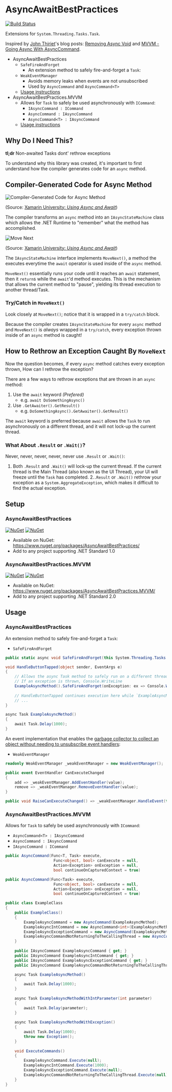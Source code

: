 # AsyncAwaitBestPractices

[![Build Status](https://brminnick.visualstudio.com/AsyncAwaitBestPractices/_apis/build/status/AsyncAwaitBestPractices-.NET%20Desktop-CI)](https://brminnick.visualstudio.com/AsyncAwaitBestPractices/_build/latest?definitionId=5)

Extensions for `System.Threading.Tasks.Task`.

Inspired by [John Thiriet](https://github.com/johnthiriet)'s blog posts: [Removing Async Void](https://johnthiriet.com/removing-async-void/) and [MVVM - Going Async With AsyncCommand](https://johnthiriet.com/mvvm-going-async-with-async-command/).


- AsyncAwaitBestPractices
    - `SafeFireAndForget`    
      - An extension method to safely fire-and-forget a `Task`:
    - `WeakEventManager`
      - Avoids memory leaks when events are not unsubscribed
      - Used by `AsyncCommand` and `AsyncCommand<T>`
  - [Usage instructions](#asyncawaitbestpractices)
- AsyncAwaitBestPractices.MVVM
  - Allows for `Task` to safely be used asynchronously with `ICommand`:
    - `IAsyncCommand : ICommand`
    - `AsyncCommand : IAsyncCommand`
    - `AsyncCommand<T> : IAsyncCommand`
  - [Usage instructions](#asyncawaitbestpracticesmvvm)

## Why Do I Need This?

**tl;dr** Non-awaited Tasks dont' rethrow exceptions

To understand why this library was created, it's important to first understand how the compiler generates code for an `async` method.

## Compiler-Generated Code for Async Method

![Compiler-Generated Code for Async Method](https://i.stack.imgur.com/c9im1.png)

(Source: [Xamarin University: _Using Async and Await_](https://university.xamarin.com/classes/track/csharp#csc350-async))

The compiler transforms an `async` method into an `IAsyncStateMachine` class which allows the .NET Runtime to "remember" what the method has accomplished.

![Move Next](https://i.stack.imgur.com/JsmG1.png)

(Source: [Xamarin University: _Using Async and Await_](https://university.xamarin.com/classes/track/csharp#csc350-async))

The `IAsyncStateMachine` interface implements `MoveNext()`, a method the executes everytime the `await` operator is used inside of the `async` method.

`MoveNext()` essentially runs your code until it reaches an `await` statement, then it `return`s while the `await`'d method executes. This is the mechanism that allows the current method to "pause", yielding its thread execution to another thread/Task.

### Try/Catch in `MoveNext()`

Look closely at `MoveNext()`; notice that it is wrapped in a `try/catch` block.

Because the compiler creates `IAsyncStateMachine` for every `async` method and `MoveNext()` is _always_ wrapped in a `try/catch`, every exception thrown inside of an `async` method is caught!

## How to Rethrow an Exception Caught By `MoveNext`

Now the question becomes, if every `async` method catches every exception thrown, How can I rethrow the exception? 

There are a few ways to rethrow exceptions that are thrown in an `async` method:

 1. Use the `await` keyword _(Prefered)_
    - e.g. `await DoSomethingAsync()`
 2. Use `.GetAwaiter().GetResult()`
    - e.g. `DoSomethingAsync().GetAwaiter().GetResult()`

The `await` keyword is preferred because `await` allows the `Task` to run asynchronously on a different thread, and it will not lock-up the current thread.

### What About `.Result` or `.Wait()`?

Never, never, never, never, never use `.Result` or `.Wait()`:

 1. Both `.Result` and `.Wait()` will lock-up the current thread. If the current thread is the Main Thread (also known as the UI Thread), your UI will freeze until the `Task` has completed.
 2.`.Result` or `.Wait()` rethrow your exception as a `System.AggregateException`, which makes it difficult to find the actual exception.

## Setup

###  AsyncAwaitBestPractices

[![NuGet](https://img.shields.io/nuget/v/AsyncAwaitBestPractices.svg?label=NuGet)](https://www.nuget.org/packages/AsyncAwaitBestPractices/) [![NuGet](https://img.shields.io/nuget/dt/AsyncAwaitBestPractices.svg?label=Downloads)](https://www.nuget.org/packages/AsyncAwaitBestPractices/)

  - Available on NuGet: https://www.nuget.org/packages/AsyncAwaitBestPractices/ 
  - Add to any project supporting .NET Standard 1.0

### AsyncAwaitBestPractices.MVVM

[![NuGet](https://img.shields.io/nuget/v/AsyncAwaitBestPractices.MVVM.svg?label=NuGet)](https://www.nuget.org/packages/AsyncAwaitBestPractices.MVVM/) [![NuGet](https://img.shields.io/nuget/dt/AsyncAwaitBestPractices.MVVM.svg?label=Downloads)](https://www.nuget.org/packages/AsyncAwaitBestPractices.MVVM/)

  - Available on NuGet: https://www.nuget.org/packages/AsyncAwaitBestPractices.MVVM/  
  - Add to any project supporting .NET Standard 2.0
  
## Usage

### AsyncAwaitBestPractices

An extension method to safely fire-and-forget a `Task`:
- `SafeFireAndForget`

```csharp
public static async void SafeFireAndForget(this System.Threading.Tasks.Task task, bool continueOnCapturedContext = true, System.Action<System.Exception> onException = null)
```

```csharp
void HandleButtonTapped(object sender, EventArgs e)
{
    // Allows the async Task method to safely run on a different thread while not awaiting its completion
    // If an exception is thrown, Console.WriteLine
    ExampleAsyncMethod().SafeFireAndForget(onException: ex => Console.WriteLine(ex.Message));
    
    // HandleButtonTapped continues execution here while `ExampleAsyncMethod()` is running on a different thread
    // ...
}

async Task ExampleAsyncMethod()
{
    await Task.Delay(1000);
}
```

An event implementation that enables the [garbage collector to collect an object without needing to unsubscribe event handlers](http://paulstovell.com/blog/weakevents):
- `WeakEventManager`

```csharp
readonly WeakEventManager _weakEventManager = new WeakEventManager();

public event EventHandler CanExecuteChanged
{
    add => _weakEventManager.AddEventHandler(value);
    remove => _weakEventManager.RemoveEventHandler(value);
}

public void RaiseCanExecuteChanged() => _weakEventManager.HandleEvent(this, EventArgs.Empty, nameof(CanExecuteChanged));
```

### AsyncAwaitBestPractices.MVVM

Allows for `Task` to safely be used asynchronously with `ICommand`:
- `AsyncCommand<T> : IAsyncCommand`
- `AsyncCommand : IAsyncCommand`
- `IAsyncCommand : ICommand`


```csharp
public AsyncCommand(Func<T, Task> execute,
                     Func<object, bool> canExecute = null,
                     Action<Exception> onException = null,
                     bool continueOnCapturedContext = true)   
```

```csharp
public AsyncCommand(Func<Task> execute,
                     Func<object, bool> canExecute = null,
                     Action<Exception> onException = null,
                     bool continueOnCapturedContext = true)
```
        

```csharp
public class ExampleClass
{
    public ExampleClass()
    {
        ExampleAsyncCommand = new AsyncCommand(ExampleAsyncMethod);
        ExampleAsyncIntCommand = new AsyncCommand<int>(ExampleAsyncMethodWithIntParameter);
        ExampleAsyncExceptionCommand = new AsyncCommand(ExampleAsyncMethodWithException, onException: ex => Console.WriteLine(ex.Message));
        ExampleAsyncCommandNotReturningToTheCallingThread = new AsyncCommand(ExampleAsyncMethod, continueOnCapturedContext: false);
    }
    
    public IAsyncCommand ExampleAsyncCommand { get; }
    public IAsyncCommand ExampleAsyncIntCommand { get; }
    public IAsyncCommand ExampleAsyncExceptionCommand { get; }
    public IAsyncCommand ExampleAsyncCommandNotReturningToTheCallingThread { get; }

    async Task ExampleAsyncMethod()
    {
        await Task.Delay(1000);
    }
  
    async Task ExampleAsyncMethodWithIntParameter(int parameter)
    {
        await Task.Delay(parameter);
    }
    
    async Task ExampleAsyncMethodWithException()
    {
        await Task.Delay(1000);
        throw new Exception();
    }
    
    void ExecuteCommands()
    {
        ExampleAsyncCommand.Execute(null);
        ExampleAsyncIntCommand.Execute(1000);
        ExampleAsyncExceptionCommand.Execute(null);
        ExampleAsyncCommandNotReturningToTheCallingThread.Execute(null);
    }
}
```
